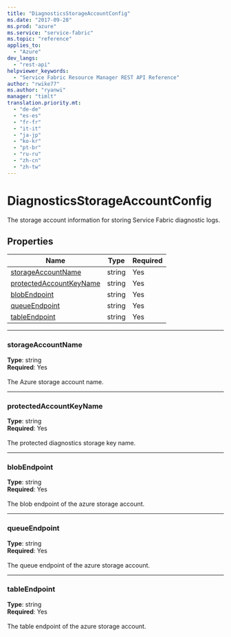 ```yaml
---
title: "DiagnosticsStorageAccountConfig"
ms.date: "2017-09-28"
ms.prod: "azure"
ms.service: "service-fabric"
ms.topic: "reference"
applies_to: 
  - "Azure"
dev_langs: 
  - "rest-api"
helpviewer_keywords: 
  - "Service Fabric Resource Manager REST API Reference"
author: "rwike77"
ms.author: "ryanwi"
manager: "timlt"
translation.priority.mt: 
  - "de-de"
  - "es-es"
  - "fr-fr"
  - "it-it"
  - "ja-jp"
  - "ko-kr"
  - "pt-br"
  - "ru-ru"
  - "zh-cn"
  - "zh-tw"
---
```

# DiagnosticsStorageAccountConfig

The storage account information for storing Service Fabric diagnostic logs.

## Properties
| Name | Type | Required |
| --- | --- | --- |
| [storageAccountName](#storageaccountname) | string | Yes |
| [protectedAccountKeyName](#protectedaccountkeyname) | string | Yes |
| [blobEndpoint](#blobendpoint) | string | Yes |
| [queueEndpoint](#queueendpoint) | string | Yes |
| [tableEndpoint](#tableendpoint) | string | Yes |

____
### storageAccountName
__Type__: string <br/>
__Required__: Yes<br/>
<br/>
The Azure storage account name.

____
### protectedAccountKeyName
__Type__: string <br/>
__Required__: Yes<br/>
<br/>
The protected diagnostics storage key name.

____
### blobEndpoint
__Type__: string <br/>
__Required__: Yes<br/>
<br/>
The blob endpoint of the azure storage account.

____
### queueEndpoint
__Type__: string <br/>
__Required__: Yes<br/>
<br/>
The queue endpoint of the azure storage account.

____
### tableEndpoint
__Type__: string <br/>
__Required__: Yes<br/>
<br/>
The table endpoint of the azure storage account.
